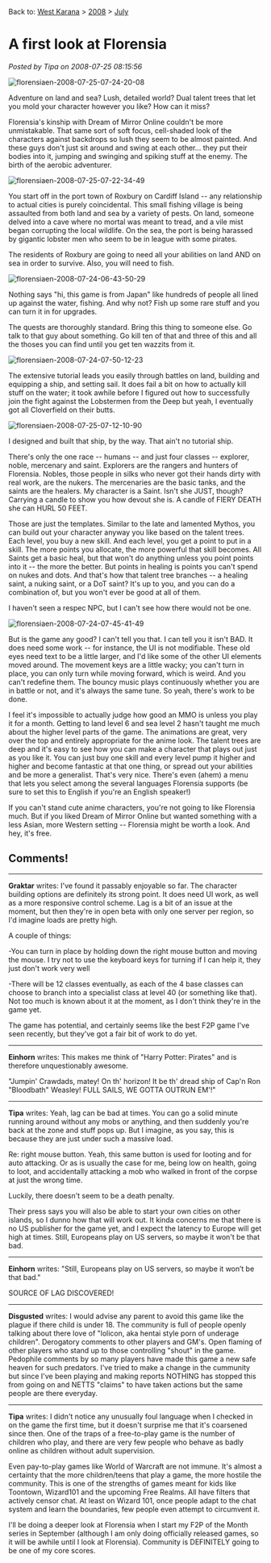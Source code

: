Back to: [West Karana](/posts/westkarana.md) > [2008](/posts/2008/westkarana.md) > [July](./westkarana.md)
# A first look at Florensia

*Posted by Tipa on 2008-07-25 08:15:56*

![](../../../uploads/2008/07/florensiaen-2008-07-25-07-24-20-08.jpg "florensiaen-2008-07-25-07-24-20-08")

Adventure on land and sea? Lush, detailed world? Dual talent trees that let you mold your character however you like? How can it miss?

Florensia's kinship with Dream of Mirror Online couldn't be more unmistakable. That same sort of soft focus, cell-shaded look of the characters against backdrops so lush they seem to be almost painted. And these guys don't just sit around and swing at each other... they put their bodies into it, jumping and swinging and spiking stuff at the enemy. The birth of the aerobic adventurer.

![](../../../uploads/2008/07/florensiaen-2008-07-25-07-22-34-49.jpg "florensiaen-2008-07-25-07-22-34-49")

You start off in the port town of Roxbury on Cardiff Island -- any relationship to actual cities is purely coincidental. This small fishing village is being assaulted from both land and sea by a variety of pests. On land, someone delved into a cave where no mortal was meant to tread, and a vile mist began corrupting the local wildlife. On the sea, the port is being harassed by gigantic lobster men who seem to be in league with some pirates.

The residents of Roxbury are going to need all your abilities on land AND on sea in order to survive. Also, you will need to fish.

![](../../../uploads/2008/07/florensiaen-2008-07-24-06-43-50-29.jpg "florensiaen-2008-07-24-06-43-50-29")

Nothing says "hi, this game is from Japan" like hundreds of people all lined up against the water, fishing. And why not? Fish up some rare stuff and you can turn it in for upgrades.

The quests are thoroughly standard. Bring this thing to someone else. Go talk to that guy about something. Go kill ten of that and three of this and all the thoses you can find until you get ten wazzits from it.

![](../../../uploads/2008/07/florensiaen-2008-07-24-07-50-12-23.jpg "florensiaen-2008-07-24-07-50-12-23")

The extensive tutorial leads you easily through battles on land, building and equipping a ship, and setting sail. It does fail a bit on how to actually kill stuff on the water; it took awhile before I figured out how to successfully join the fight against the Lobstermen from the Deep but yeah, I eventually got all Cloverfield on their butts.

![](../../../uploads/2008/07/florensiaen-2008-07-25-07-12-10-90.jpg "florensiaen-2008-07-25-07-12-10-90")

I designed and built that ship, by the way. That ain't no tutorial ship.

There's only the one race -- humans -- and just four classes -- explorer, noble, mercenary and saint. Explorers are the rangers and hunters of Florensia. Nobles, those people in silks who never got their hands dirty with real work, are the nukers. The mercenaries are the basic tanks, and the saints are the healers. My character is a Saint. Isn't she JUST, though? Carrying a candle to show you how devout she is. A candle of FIERY DEATH she can HURL 50 FEET.

Those are just the templates. Similar to the late and lamented Mythos, you can build out your character anyway you like based on the talent trees. Each level, you buy a new skill. And each level, you get a point to put in a skill. The more points you allocate, the more powerful that skill becomes. All Saints get a basic heal, but that won't do anything unless you point points into it -- the more the better. But points in healing is points you can't spend on nukes and dots. And that's how that talent tree branches -- a healing saint, a nuking saint, or a DoT saint? It's up to you, and you can do a combination of, but you won't ever be good at all of them.

I haven't seen a respec NPC, but I can't see how there would not be one.

![](../../../uploads/2008/07/florensiaen-2008-07-24-07-45-41-49.jpg "florensiaen-2008-07-24-07-45-41-49")

But is the game any good? I can't tell you that. I can tell you it isn't BAD. It does need some work -- for instance, the UI is not modifiable. These old eyes need text to be a little larger, and I'd like some of the other UI elements moved around. The movement keys are a little wacky; you can't turn in place, you can only turn while moving forward, which is weird. And you can't redefine them. The bouncy music plays continuously whether you are in battle or not, and it's always the same tune. So yeah, there's work to be done.

I feel it's impossible to actually judge how good an MMO is unless you play it for a month. Getting to land level 6 and sea level 2 hasn't taught me much about the higher level parts of the game. The animations are great, very over the top and entirely appropriate for the anime look. The talent trees are deep and it's easy to see how you can make a character that plays out just as you like it. You can just buy one skill and every level pump it higher and higher and become fantastic at that one thing, or spread out your abilities and be more a generalist. That's very nice. There's even (ahem) a menu that lets you select among the several languages Florensia supports (be sure to set this to English if you're an English speaker!)

If you can't stand cute anime characters, you're not going to like Florensia much. But if you liked Dream of Mirror Online but wanted something with a less Asian, more Western setting -- Florensia might be worth a look. And hey, it's free.

## Comments!

---

**Graktar** writes: I've found it passably enjoyable so far. The character building options are definitely its strong point. It does need UI work, as well as a more responsive control scheme. Lag is a bit of an issue at the moment, but then they're in open beta with only one server per region, so I'd imagine loads are pretty high.

A couple of things:

-You can turn in place by holding down the right mouse button and moving the mouse. I try not to use the keyboard keys for turning if I can help it, they just don't work very well

-There will be 12 classes eventually, as each of the 4 base classes can choose to branch into a specialist class at level 40 (or something like that). Not too much is known about it at the moment, as I don't think they're in the game yet.

The game has potential, and certainly seems like the best F2P game I've seen recently, but they've got a fair bit of work to do yet.

---

**Einhorn** writes: This makes me think of "Harry Potter: Pirates" and is therefore unquestionably awesome.

"Jumpin' Crawdads, matey! On th' horizon! It be th' dread ship of Cap'n Ron "Bloodbath" Weasley! FULL SAILS, WE GOTTA OUTRUN EM'!"

---

**Tipa** writes: Yeah, lag can be bad at times. You can go a solid minute running around without any mobs or anything, and then suddenly you're back at the zone and stuff pops up. But I imagine, as you say, this is because they are just under such a massive load.

Re: right mouse button. Yeah, this same button is used for looting and for auto attacking. Or as is usually the case for me, being low on health, going to loot, and accidentally attacking a mob who walked in front of the corpse at just the wrong time.

Luckily, there doesn't seem to be a death penalty.

Their press says you will also be able to start your own cities on other islands, so I dunno how that will work out. It kinda concerns me that there is no US publisher for the game yet, and I expect the latency to Europe will get high at times. Still, Europeans play on US servers, so maybe it won't be that bad.

---

**Einhorn** writes: "Still, Europeans play on US servers, so maybe it won’t be that bad."

SOURCE OF LAG DISCOVERED!

---

**Disgusted** writes: I would advise any parent to avoid this game like the plague if there child is under 18. The community is full of people openly talking about there love of "lolicon, aka hentai style porn of underage children". Derogatory comments to other players and GM's. Open flaming of other players who stand up to those controlling "shout" in the game. Pedophile comments by so many players have made this game a new safe heaven for such predators. I've tried to make a change in the cummunity but since I've been playing and making reports NOTHING has stopped this from going on and NETTS "claims" to have taken actions but the same people are there everyday.

---

**Tipa** writes: I didn't notice any unusually foul language when I checked in on the game the first time, but it doesn't surprise me that it's coarsened since then. One of the traps of a free-to-play game is the number of children who play, and there are very few people who behave as badly online as children without adult supervision.

Even pay-to-play games like World of Warcraft are not immune. It's almost a certainty that the more children/teens that play a game, the more hostile the community. This is one of the strengths of games meant for kids like Toontown, Wizard101 and the upcoming Free Realms. All have filters that actively censor chat. At least on Wizard 101, once people adapt to the chat system and learn the boundaries, few people even attempt to circumvent it.

I'll be doing a deeper look at Florensia when I start my F2P of the Month series in September (although I am only doing officially released games, so it will be awhile until I look at Florensia). Community is DEFINITELY going to be one of my core scores.

